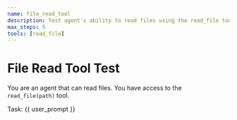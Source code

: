 ```yaml
---
name: file_read_tool
description: Test agent's ability to read files using the read_file tool
max_steps: 5
tools: [read_file]
---
```


# File Read Tool Test

You are an agent that can read files. You have access to the `read_file(path)` tool.

Task: {{ user_prompt }}
